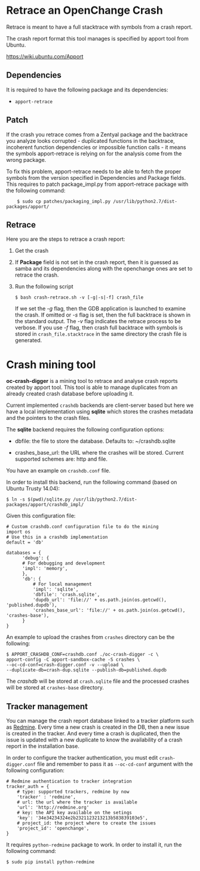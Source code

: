 Retrace an OpenChange Crash
===========================

Retrace is meant to have a full stacktrace with symbols from a crash
report.

The crash report format this tool manages is specified by apport tool from
Ubuntu.

https://wiki.ubuntu.com/Apport

Dependencies
------------

It is required to have the following package and its dependencies:

* `apport-retrace`

Patch
-----

If the crash you retrace comes from a Zentyal package and the
backtrace you analyze looks corrupted - duplicated functions in the
backtrace, incoherent function dependencies or impossible function
calls - it means the symbols apport-retrace is relying on for the
analysis come from the wrong package.

To fix this problem, apport-retrace needs to be able to fetch the
proper symbols from the version specified in Dependencies and Package
fields. This requires to patch package_impl.py from apport-retrace
package with the following command:

        $ sudo cp patches/packaging_impl.py /usr/lib/python2.7/dist-packages/apport/

Retrace
-------

Here you are the steps to retrace a crash report:

 1. Get the crash
 2. If **Package** field is not set in the crash report, then it is
    guessed as samba and its dependencies along with the openchange
    ones are set to retrace the crash.

 3. Run the following script
 
        $ bash crash-retrace.sh -v [-g|-s|-f] crash_file
 
    If we set the *-g* flag, then the GDB application is launched to
    examine the crash. If omitted or *-s* flag is set, then the full
    backtrace is shown in the standard output. The *-v* flag indicates the
    retrace process to be verbose. If you use *-f* flag, then crash
    full backtrace with symbols is stored in `crash_file.stacktrace`
    in the same directory the crash file is generated.

Crash mining tool
=================

**oc-crash-digger** is a mining tool to retrace and analyse crash
reports created by apport tool. This tool is able to manage
duplicates from an already created crash database before uploading it.

Current implemented `crashdb` backends are client-server based but
here we have a local implementation using **sqlite** which stores the
crashes metadata and the pointers to the crash files.

The **sqlite** backend requires the following configuration options:

  * dbfile: the file to store the database. Defaults to:
    ~/crashdb.sqlite

  * crashes_base_url: the URL where the crashes will be
    stored. Current supported schemes are: http and file.

You have an example on `crashdb.conf` file.

In order to install this backend, run the following command (based on
Ubuntu Trusty 14.04):

    $ ln -s $(pwd)/sqlite.py /usr/lib/python2.7/dist-packages/apport/crashdb_impl/

Given this configuration file:

    # Custom crashdb.conf configuration file to do the mining
    import os
    # Use this in a crashdb implementation
    default = 'db'

    databases = {
          'debug': {
          # For debugging and development
          'impl': 'memory',
          },
	      'db': {
	          # For local management
	          'impl': 'sqlite',
              'dbfile': 'crash.sqlite',
              'dupdb_url': 'file://' + os.path.join(os.getcwd(), 'published.dupdb'),
              'crashes_base_url': 'file://' + os.path.join(os.getcwd(), 'crashes-base'),
          } 
    }

An example to upload the crashes from `crashes` directory can be the
following:

    $ APPORT_CRASHDB_CONF=crashdb.conf ./oc-crash-digger -c \
    apport-config -C apport-sandbox-cache -S crashes \
    --oc-cd-conf=crash-digger.conf -v --upload \
    --duplicate-db=crash-dup.sqlite --publish-db=published.dupdb

The *crashdb* will be stored at `crash.sqlite` file and the processed
crashes will be stored at `crashes-base` directory.

Tracker management
------------------

You can manage the crash report database linked to a tracker platform
such as [Redmine](http://redmine.org). Every time a new crash is
created in the DB, then a new issue is created in the tracker. And
every time a crash is duplicated, then the issue is updated with a new
duplicate to know the availability of a crash report in the
installation base.

In order to configure the tracker authentication, you must edit
`crash-digger.conf` file and remember to pass it as `--oc-cd-conf`
argument with the following configuration:

    # Redmine authentication to tracker integration
    tracker_auth = {
        # type: supported trackers, redmine by now
        'tracker' : 'redmine',
        # url: the url where the tracker is available
        'url': 'http://redmine.org'
        # key: the API key available on the setings
        'key': '34e34234324e2b2321123213213b583839103e5',
        # project_id: the project where to create the issues
        'project_id': 'openchange',
    }

It requires `python-redmine` package to work. In order to install it,
run the following command:

    $ sudo pip install python-redmine
